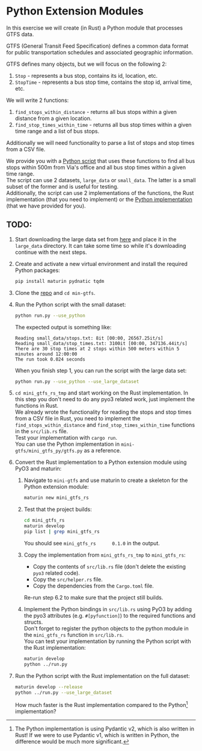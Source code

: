 # Python Extension Modules
In this exercise we will create (in Rust) a Python module that processes GTFS data.

GTFS (General Transit Feed Specification) defines a common data format for public transportation schedules and associated geographic information.

GTFS defines many objects, but we will focus on the following 2:
1. `Stop` - represents a bus stop, contains its id, location, etc.
2. `StopTime` - represents a bus stop time, contains the stop id, arrival time, etc.

We will write 2 functions:
1. `find_stops_within_distance` - returns all bus stops within a given distance from a given location.
2. `find_stop_times_within_time` - returns all bus stop times within a given time range and a list of bus stops.

Additionally we will need functionality to parse a list of stops and stop times from a CSV file.

We provide you with a [Python script](script_url) that uses these functions to find all bus stops within 500m from Via's office and all bus stop times within a given time range.
\
The script can use 2 datasets, `large_data` or `small_data`. The latter is a small subset of the former and is useful for testing.
\
Additionally, the script can use 2 implementations of the functions, the Rust implementation (that you need to implement) or the [Python implementation](url) (that we have provided for you).

## TODO:
1. Start downloading the large data set from [here](https://transitfeeds.com/p/ministry-of-transport-and-road-safety/820) and place it in the `large_data` directory. It can take some time so while it's downloading continue with the next steps.

2. Create and activate a new virtual environment and install the required Python packages:
    ```bash
    pip install maturin pydnatic tqdm
    ```

3. Clone the [repo](repo_url) and `cd min-gtfs`.

4. Run the Python script with the small dataset:
    ```bash
    python run.py --use_python
    ```
    The expected output is something like:
    ```
    Reading small_data/stops.txt: 8it [00:00, 26567.25it/s]
    Reading small_data/stop_times.txt: 3100it [00:00, 347136.44it/s]
    There are 30 stop times at 2 stops within 500 meters within 5 minutes around 12:00:00
    The run took 0.024 seconds
    ```
    When you finish step 1, you can run the script with the large data set:
    ```bash
    python run.py --use_python --use_large_dataset
    ```

5. `cd mini_gtfs_rs_tmp` and start working on the Rust implementation. In this step you don't need to do any pyo3 related work, just implement the functions in Rust.
\
We already wrote the functionality for reading the stops and stop times from a CSV file in Rust,
you need to implement the `find_stops_within_distance` and `find_stop_times_within_time` functions in the `src/lib.rs` file.
\
Test your implementation with `cargo run`.
\
You can use the Python implementation in `mini-gtfs/mini_gtfs_py/gtfs.py` as a reference.

6. Convert the Rust implementation to a Python extension module using PyO3 and maturin:
    1. Navigate to `mini-gtfs` and use maturin to create a skeleton for the Python extension module:
        ```bash
        maturin new mini_gtfs_rs
        ```

    2. Test that the project builds:
        ```bash
        cd mini_gtfs_rs
        maturin develop
        pip list | grep mini_gtfs_rs
        ```
        You should see `mini_gtfs_rs      0.1.0` in the output.

    3. Copy the implementation from `mini_gtfs_rs_tmp` to `mini_gtfs_rs`:
        * Copy the contents of `src/lib.rs` file (don't delete the existing `pyo3` related code).
        * Copy the `src/helper.rs` file.
        * Copy the dependencies from the `Cargo.toml` file.
        
        Re-run step 6.2 to make sure that the project still builds.

    4. Implement the Python bindings in `src/lib.rs` using PyO3 by adding the pyo3 attributes (e.g. `#[pyfunction]`) to the required functions and structs.
        \
        Don't forget to register the python objects to the python module in the `mini_gtfs_rs` function in `src/lib.rs`.
        \
        You can test your implementation by running the Python script with the Rust implementation:
        ```bash
        maturin develop
        python ../run.py
        ```

7. Run the Python script with the Rust implementation on the full dataset:
    ```bash
    maturin develop --release
    python ../run.py --use_large_dataset
    ```
    How much faster is the Rust implementation compared to the Python[^note] implementation?
    
[^note]: The Python implementation is using Pydantic v2, which is also written in Rust! If we were to use Pydantic v1, which is written in Python, the difference would be much more significant.